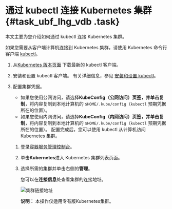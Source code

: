 # 通过 kubectl 连接 Kubernetes 集群 {#task_ubf_lhg_vdb .task}

本文主要为您介绍如何通过 kubectl 连接 Kubernetes 集群。

如果您需要从客户端计算机连接到 Kubernetes 集群，请使用 Kubernetes 命令行客户端 [kubectl](https://kubernetes.io/docs/user-guide/kubectl/)。

1.  从[Kubernetes 版本页面](https://github.com/kubernetes/kubernetes/blob/master/CHANGELOG.md) 下载最新的 kubectl 客户端。
2.  安装和设置 kubectl 客户端。 有关详细信息，参见 [安装和设置 kubectl](https://kubernetes.io/docs/tasks/kubectl/install/)。
3.  配置集群凭据。 

    -   如果您使用公网访问，请选择**KubeConfig（公网访问）**页签，并单击**复制**，将内容复制到本地计算机的 `$HOME/.kube/config`（`kubectl` 预期凭据所在的位置）。
    -   如果您使用内网访问，请选择**KubeConfig（内网访问）**页签，并单击**复制**，将内容复制到本地计算机的 `$HOME/.kube/config`（`kubectl` 预期凭据所在的位置）。
    配置完成后，您可以使用 kubectl 从计算机访问 Kubernetes 集群。

    1.  登录[容器服务管理控制台](https://cs.console.aliyun.com)。
    2.  单击**Kubernetes**进入 Kubernetes 集群列表页面。
    3.  选择所需的集群并单击右侧的**管理**。 

        您可以在**连接信息**处查看集群的连接地址。

        ![集群链接地址](http://static-aliyun-doc.oss-cn-hangzhou.aliyuncs.com/assets/img/16645/15682589309791_zh-CN.png)

        **说明：** 本操作仅适用专有版Kubernetes集群。


